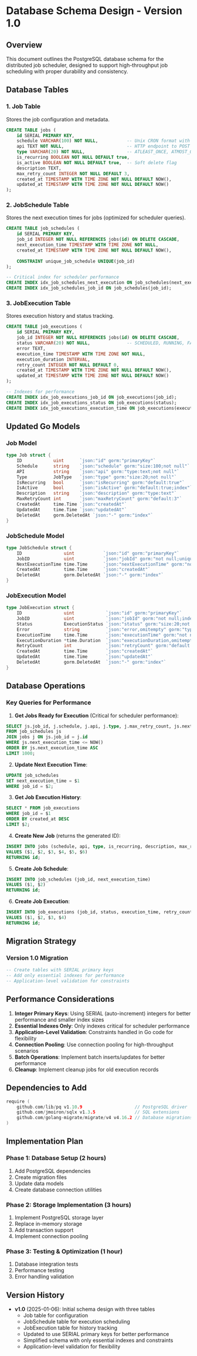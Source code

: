 # Database Schema Design - Version 1.0

## Overview
This document outlines the PostgreSQL database schema for the distributed job scheduler, designed to support high-throughput job scheduling with proper durability and consistency.

## Database Tables

### 1. Job Table
Stores the job configuration and metadata.

```sql
CREATE TABLE jobs (
    id SERIAL PRIMARY KEY,
    schedule VARCHAR(100) NOT NULL,           -- Unix CRON format with seconds
    api TEXT NOT NULL,                        -- HTTP endpoint to POST to
    type VARCHAR(20) NOT NULL,                -- ATLEAST_ONCE, ATMOST_ONCE
    is_recurring BOOLEAN NOT NULL DEFAULT true,
    is_active BOOLEAN NOT NULL DEFAULT true,  -- Soft delete flag
    description TEXT,
    max_retry_count INTEGER NOT NULL DEFAULT 3,
    created_at TIMESTAMP WITH TIME ZONE NOT NULL DEFAULT NOW(),
    updated_at TIMESTAMP WITH TIME ZONE NOT NULL DEFAULT NOW()
);
```

### 2. JobSchedule Table
Stores the next execution times for jobs (optimized for scheduler queries).

```sql
CREATE TABLE job_schedules (
    id SERIAL PRIMARY KEY,
    job_id INTEGER NOT NULL REFERENCES jobs(id) ON DELETE CASCADE,
    next_execution_time TIMESTAMP WITH TIME ZONE NOT NULL,
    created_at TIMESTAMP WITH TIME ZONE NOT NULL DEFAULT NOW(),
    
    CONSTRAINT unique_job_schedule UNIQUE(job_id)
);

-- Critical index for scheduler performance
CREATE INDEX idx_job_schedules_next_execution ON job_schedules(next_execution_time);
CREATE INDEX idx_job_schedules_job_id ON job_schedules(job_id);
```

### 3. JobExecution Table
Stores execution history and status tracking.

```sql
CREATE TABLE job_executions (
    id SERIAL PRIMARY KEY,
    job_id INTEGER NOT NULL REFERENCES jobs(id) ON DELETE CASCADE,
    status VARCHAR(20) NOT NULL,              -- SCHEDULED, RUNNING, FAILED, SUCCESS
    error TEXT,
    execution_time TIMESTAMP WITH TIME ZONE NOT NULL,
    execution_duration INTERVAL,
    retry_count INTEGER NOT NULL DEFAULT 0,
    created_at TIMESTAMP WITH TIME ZONE NOT NULL DEFAULT NOW(),
    updated_at TIMESTAMP WITH TIME ZONE NOT NULL DEFAULT NOW()
);

-- Indexes for performance
CREATE INDEX idx_job_executions_job_id ON job_executions(job_id);
CREATE INDEX idx_job_executions_status ON job_executions(status);
CREATE INDEX idx_job_executions_execution_time ON job_executions(execution_time);
```

## Updated Go Models

### Job Model
```go
type Job struct {
    ID            uint      `json:"id" gorm:"primaryKey"`
    Schedule      string    `json:"schedule" gorm:"size:100;not null"`
    API           string    `json:"api" gorm:"type:text;not null"`
    Type          JobType   `json:"type" gorm:"size:20;not null"`
    IsRecurring   bool      `json:"isRecurring" gorm:"default:true"`
    IsActive      bool      `json:"isActive" gorm:"default:true;index"`
    Description   string    `json:"description" gorm:"type:text"`
    MaxRetryCount int       `json:"maxRetryCount" gorm:"default:3"`
    CreatedAt     time.Time `json:"createdAt"`
    UpdatedAt     time.Time `json:"updatedAt"`
    DeletedAt     gorm.DeletedAt `json:"-" gorm:"index"`
}
```

### JobSchedule Model
```go
type JobSchedule struct {
    ID                uint           `json:"id" gorm:"primaryKey"`
    JobID             uint           `json:"jobId" gorm:"not null;uniqueIndex;index"`
    NextExecutionTime time.Time      `json:"nextExecutionTime" gorm:"not null;index"`
    CreatedAt         time.Time      `json:"createdAt"`
    DeletedAt         gorm.DeletedAt `json:"-" gorm:"index"`
}
```

### JobExecution Model
```go
type JobExecution struct {
    ID                uint            `json:"id" gorm:"primaryKey"`
    JobID             uint            `json:"jobId" gorm:"not null;index"`
    Status            ExecutionStatus `json:"status" gorm:"size:20;not null;index"`
    Error             string          `json:"error,omitempty" gorm:"type:text"`
    ExecutionTime     time.Time       `json:"executionTime" gorm:"not null;index"`
    ExecutionDuration *time.Duration  `json:"executionDuration,omitempty"`
    RetryCount        int             `json:"retryCount" gorm:"default:0"`
    CreatedAt         time.Time       `json:"createdAt"`
    UpdatedAt         time.Time       `json:"updatedAt"`
    DeletedAt         gorm.DeletedAt  `json:"-" gorm:"index"`
}
```

## Database Operations

### Key Queries for Performance

1. **Get Jobs Ready for Execution** (Critical for scheduler performance):
```sql
SELECT js.job_id, j.schedule, j.api, j.type, j.max_retry_count, js.next_execution_time
FROM job_schedules js
JOIN jobs j ON js.job_id = j.id
WHERE js.next_execution_time <= NOW()
ORDER BY js.next_execution_time ASC
LIMIT 1000;
```

2. **Update Next Execution Time**:
```sql
UPDATE job_schedules 
SET next_execution_time = $1 
WHERE job_id = $2;
```

3. **Get Job Execution History**:
```sql
SELECT * FROM job_executions 
WHERE job_id = $1 
ORDER BY created_at DESC 
LIMIT $2;
```

4. **Create New Job** (returns the generated ID):
```sql
INSERT INTO jobs (schedule, api, type, is_recurring, description, max_retry_count)
VALUES ($1, $2, $3, $4, $5, $6)
RETURNING id;
```

5. **Create Job Schedule**:
```sql
INSERT INTO job_schedules (job_id, next_execution_time)
VALUES ($1, $2)
RETURNING id;
```

6. **Create Job Execution**:
```sql
INSERT INTO job_executions (job_id, status, execution_time, retry_count)
VALUES ($1, $2, $3, $4)
RETURNING id;
```

## Migration Strategy

### Version 1.0 Migration
```sql
-- Create tables with SERIAL primary keys
-- Add only essential indexes for performance
-- Application-level validation for constraints
```

## Performance Considerations

1. **Integer Primary Keys**: Using SERIAL (auto-increment) integers for better performance and smaller index sizes
2. **Essential Indexes Only**: Only indexes critical for scheduler performance
3. **Application-Level Validation**: Constraints handled in Go code for flexibility
4. **Connection Pooling**: Use connection pooling for high-throughput scenarios
5. **Batch Operations**: Implement batch inserts/updates for better performance
6. **Cleanup**: Implement cleanup jobs for old execution records

## Dependencies to Add

```go
require (
    github.com/lib/pq v1.10.9                    // PostgreSQL driver
    github.com/jmoiron/sqlx v1.3.5               // SQL extensions
    github.com/golang-migrate/migrate/v4 v4.16.2 // Database migrations
)
```

## Implementation Plan

### Phase 1: Database Setup (2 hours)
1. Add PostgreSQL dependencies
2. Create migration files
3. Update data models
4. Create database connection utilities

### Phase 2: Storage Implementation (3 hours)
1. Implement PostgreSQL storage layer
2. Replace in-memory storage
3. Add transaction support
4. Implement connection pooling

### Phase 3: Testing & Optimization (1 hour)
1. Database integration tests
2. Performance testing
3. Error handling validation

## Version History

- **v1.0** (2025-01-06): Initial schema design with three tables
  - Job table for configuration
  - JobSchedule table for execution scheduling
  - JobExecution table for history tracking
  - Updated to use SERIAL primary keys for better performance
  - Simplified schema with only essential indexes and constraints
  - Application-level validation for flexibility

